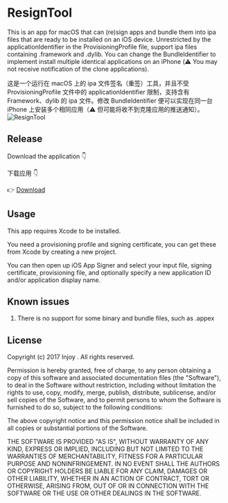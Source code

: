 # ResignTool
This is an app for macOS that can (re)sign apps and bundle them into ipa files that are ready to be installed on an iOS device. Unrestricted by the applicationIdentifier in the ProvisioningProfile file, support ipa files containing .framework and .dylib. You can change the BundleIdentifier to implement install multiple identical applications on an iPhone (⚠️ You may not receive notification of the clone applications).

这是一个运行在 macOS 上的 ipa 文件签名（重签）工具，并且不受 ProvisioningProfile 文件中的 applicationIdentifier 限制，支持含有 Framework、dylib 的 ipa 文件。修改 BundleIdentifier 便可以实现在同一台 iPhone 上安装多个相同应用（⚠️ 但可能将收不到克隆应用的推送通知）。
![ResignTool](https://i.imgur.com/H8kRoPf.png)

## Release

Download the application 👇

下载应用 👇

👉  [Download](https://github.com/InjoyDeng/ResignTool/releases/tag/1.0)

## Usage

This app requires Xcode to be installed.

You need a provisioning profile and signing certificate, you can get these from Xcode by creating a new project.

You can then open up iOS App Signer and select your input file, signing certificate, provisioning file, and optionally specify a new application ID and/or application display name.

## Known issues
1. There is no support for some binary and bundle files, such as .appex

## License
Copyright (c) 2017 Injoy . All rights reserved.

Permission is hereby granted, free of charge, to any person obtaining a copy of this software and associated documentation files (the "Software"), to deal in the Software without restriction, including without limitation the rights to use, copy, modify, merge, publish, distribute, sublicense, and/or sell copies of the Software, and to permit persons to whom the Software is furnished to do so, subject to the following conditions:

The above copyright notice and this permission notice shall be included in all copies or substantial portions of the Software.

THE SOFTWARE IS PROVIDED "AS IS", WITHOUT WARRANTY OF ANY KIND, EXPRESS OR IMPLIED, INCLUDING BUT NOT LIMITED TO THE WARRANTIES OF MERCHANTABILITY, FITNESS FOR A PARTICULAR PURPOSE AND NONINFRINGEMENT. IN NO EVENT SHALL THE AUTHORS OR COPYRIGHT HOLDERS BE LIABLE FOR ANY CLAIM, DAMAGES OR OTHER LIABILITY, WHETHER IN AN ACTION OF CONTRACT, TORT OR OTHERWISE, ARISING FROM, OUT OF OR IN CONNECTION WITH THE SOFTWARE OR THE USE OR OTHER DEALINGS IN THE SOFTWARE.

